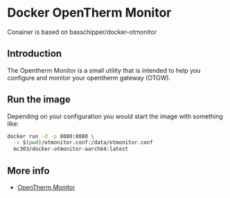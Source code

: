 
# Docker OpenTherm Monitor
Conainer is based on basschipper/docker-otmonitor 

## Introduction
The Opentherm Monitor is a small utility that is intended to help you configure and monitor your opentherm gateway (OTGW).

## Run the image
Depending on your configuration you would start the image with something like:

```bash
docker run -d -p 8080:8080 \
  -v $(pwd)/otmonitor.conf:/data/otmonitor.conf
  mc303/docker-otmonitor-aarch64:latest
```

## More info
- [OpenTherm Monitor](http://otgw.tclcode.com/otmonitor.html)

